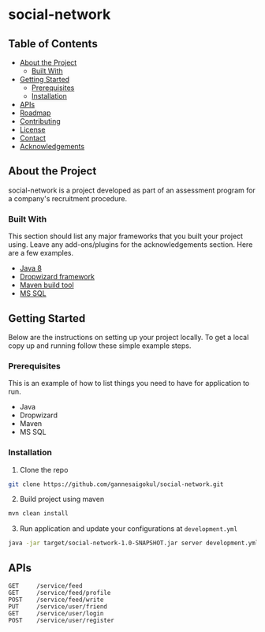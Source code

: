 # social-network

<!-- TABLE OF CONTENTS -->
## Table of Contents

* [About the Project](#about-the-project)
  * [Built With](#built-with)
* [Getting Started](#getting-started)
  * [Prerequisites](#prerequisites)
  * [Installation](#installation)
* [APIs](#usage)
* [Roadmap](#roadmap)
* [Contributing](#contributing)
* [License](#license)
* [Contact](#contact)
* [Acknowledgements](#acknowledgements)

<!-- About the Project -->
## About the Project

social-network is a project developed as part of an assessment program for a company's recruitment procedure.

<!-- Built With -->
### Built With
This section should list any major frameworks that you built your project using. Leave any add-ons/plugins for the acknowledgements section. Here are a few examples.
* [Java 8](https://www.oracle.com/java/technologies/java8.html)
* [Dropwizard framework](https://www.dropwizard.io)
* [Maven build tool](https://maven.apache.org/)
* [MS SQL](https://www.microsoft.com/en-in/sql-server/sql-server-2019)

<!-- GETTING STARTED -->
## Getting Started

Below are the instructions on setting up your project locally.
To get a local copy up and running follow these simple example steps.

### Prerequisites

This is an example of how to list things you need to have for application to run.
* Java
* Dropwizard
* Maven
* MS SQL

### Installation

1. Clone the repo
```sh
git clone https://github.com/gannesaigokul/social-network.git
```
2. Build project using maven
```sh
mvn clean install
```
3. Run application and update your configurations at `development.yml`
```sh
java -jar target/social-network-1.0-SNAPSHOT.jar server development.yml
```

<!-- APIs -->
## APIs
    GET     /service/feed 
    GET     /service/feed/profile 
    POST    /service/feed/write 
    PUT     /service/user/friend 
    GET     /service/user/login 
    POST    /service/user/register 
